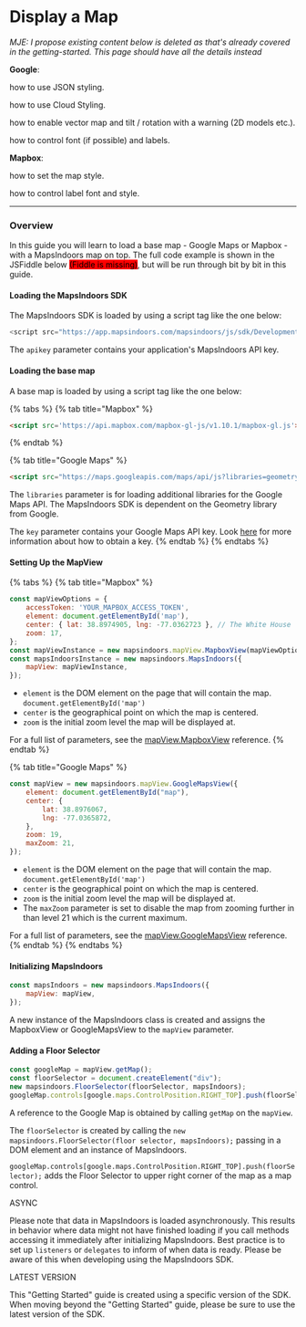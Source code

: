 # Display a Map

_MJE: I propose existing content below is deleted as that's already covered in the getting-started. This page should have all the details instead_

**Google**:

how to use JSON styling.

how to use Cloud Styling.

how to enable vector map and tilt / rotation with a warning (2D models etc.).

how to control font (if possible) and labels.

**Mapbox**:

how to set the map style.

how to control label font and style.





***



### Overview[​](https://docs.mapsindoors.com/simple-map-web#overview) <a href="#overview" id="overview"></a>

In this guide you will learn to load a base map - Google Maps or Mapbox - with a MapsIndoors map on top. The full code example is shown in the JSFiddle below <mark style="background-color:red;">(Fiddle is missing)</mark>, but will be run through bit by bit in this guide.



#### Loading the MapsIndoors SDK[​](https://docs.mapsindoors.com/simple-map-web#loading-the-mapsindoors-sdk) <a href="#loading-the-mapsindoors-sdk" id="loading-the-mapsindoors-sdk"></a>

The MapsIndoors SDK is loaded by using a script tag like the one below:

```javascript
<script src="https://app.mapsindoors.com/mapsindoors/js/sdk/DevelopmentReleases/4.0.0-rc.1/mapsindoors-4.0.0-rc.1.js?apikey=YOUR_MAPSINDOORS_API_KEY"></script>
```

The `apikey` parameter contains your application's MapsIndoors API key.

#### Loading the base map[​](https://docs.mapsindoors.com/simple-map-web#loading-the-google-maps-javascript-api) <a href="#loading-the-google-maps-javascript-api" id="loading-the-google-maps-javascript-api"></a>

A base map is loaded by using a script tag like the one below:

{% tabs %}
{% tab title="Mapbox" %}
```html
<script src='https://api.mapbox.com/mapbox-gl-js/v1.10.1/mapbox-gl.js'></script>
```
{% endtab %}

{% tab title="Google Maps" %}
```html
<script src="https://maps.googleapis.com/maps/api/js?libraries=geometry&key=YOUR_GOOGLE_API_KEY"></script>
```

The `libraries` parameter is for loading additional libraries for the Google Maps API. The MapsIndoors SDK is dependent on the Geometry library from Google.

The `key` parameter contains your Google Maps API key. Look [here](https://developers-dot-devsite-v2-prod.appspot.com/maps/documentation/javascript/get-api-key) for more information about how to obtain a key.
{% endtab %}
{% endtabs %}

#### Setting Up the MapView[​](https://docs.mapsindoors.com/simple-map-web#setting-up-the-mapview) <a href="#setting-up-the-mapview" id="setting-up-the-mapview"></a>

{% tabs %}
{% tab title="Mapbox" %}
```javascript
const mapViewOptions = {
    accessToken: 'YOUR_MAPBOX_ACCESS_TOKEN',
    element: document.getElementById('map'),
    center: { lat: 38.8974905, lng: -77.0362723 }, // The White House
    zoom: 17,
};
const mapViewInstance = new mapsindoors.mapView.MapboxView(mapViewOptions);
const mapsIndoorsInstance = new mapsindoors.MapsIndoors({
    mapView: mapViewInstance,
});
```

* `element` is the DOM element on the page that will contain the map. `document.getElementById('map')`
* `center` is the geographical point on which the map is centered.
* `zoom` is the initial zoom level the map will be displayed at.

For a full list of parameters, see the [mapView.MapboxView](https://app.mapsindoors.com/mapsindoors/js/sdk/latest/docs/mapsindoors.mapView.MapboxView.html) reference.
{% endtab %}

{% tab title="Google Maps" %}
```javascript
const mapView = new mapsindoors.mapView.GoogleMapsView({
    element: document.getElementById("map"),
    center: {
        lat: 38.8976067,
        lng: -77.0365872,
    },
    zoom: 19,
    maxZoom: 21,
});
```

* `element` is the DOM element on the page that will contain the map. `document.getElementById('map')`
* `center` is the geographical point on which the map is centered.
* `zoom` is the initial zoom level the map will be displayed at.
* The `maxZoom` parameter is set to disable the map from zooming further in than level 21 which is the current maximum.&#x20;

For a full list of parameters, see the [mapView.GoogleMapsView](https://app.mapsindoors.com/mapsindoors/js/sdk/latest/docs/mapsindoors.mapView.GoogleMapsView.html) reference.
{% endtab %}
{% endtabs %}

#### Initializing MapsIndoors[​](https://docs.mapsindoors.com/simple-map-web#initializing-mapsindoors) <a href="#initializing-mapsindoors" id="initializing-mapsindoors"></a>

```javascript
const mapsIndoors = new mapsindoors.MapsIndoors({
    mapView: mapView,
});
```

A new instance of the MapsIndoors class is created and assigns the MapboxView or GoogleMapsView to the `mapView` parameter.

#### Adding a Floor Selector[​](https://docs.mapsindoors.com/simple-map-web#adding-a-floor-selector) <a href="#adding-a-floor-selector" id="adding-a-floor-selector"></a>

```javascript
const googleMap = mapView.getMap();
const floorSelector = document.createElement("div");
new mapsindoors.FloorSelector(floorSelector, mapsIndoors);
googleMap.controls[google.maps.ControlPosition.RIGHT_TOP].push(floorSelector);
```

A reference to the Google Map is obtained by calling `getMap` on the `mapView`.

The `floorSelector` is created by calling the `new mapsindoors.FloorSelector(floor selector, mapsIndoors);` passing in a DOM element and an instance of MapsIndoors.

`googleMap.controls[google.maps.ControlPosition.RIGHT_TOP].push(floorSelector);` adds the Floor Selector to upper right corner of the map as a map control.



ASYNC

Please note that data in MapsIndoors is loaded asynchronously. This results in behavior where data might not have finished loading if you call methods accessing it immediately after initializing MapsIndoors. Best practice is to set up `listeners` or `delegates` to inform of when data is ready. Please be aware of this when developing using the MapsIndoors SDK.



LATEST VERSION

This "Getting Started" guide is created using a specific version of the SDK. When moving beyond the "Getting Started" guide, please be sure to use the latest version of the SDK.
